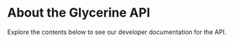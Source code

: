 # About the Glycerine API

Explore the contents below to see our developer documentation for the API.

```{tableofcontents}
```
